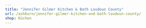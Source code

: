 ```yaml
---
title: "Jennifer Gilmer Kitchen & Bath Loudoun County"
url: /ashburn/jennifer-gilmer-kitchen-und-bath-loudoun-county/
shop: Küchen
---
```


